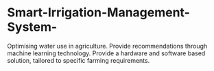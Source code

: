 # Smart-Irrigation-Management-System-
Optimising water use in agriculture. Provide recommendations through machine learning technology. Provide a hardware and software based solution, tailored to specific farming requirements.
